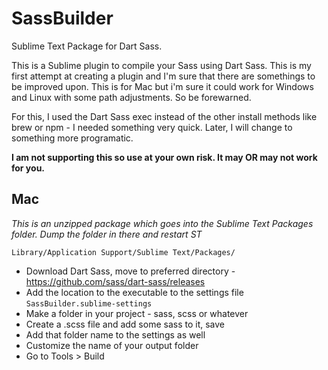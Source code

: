 # SassBuilder
Sublime Text Package for Dart Sass. 

This is a Sublime plugin to compile your Sass using Dart Sass. This is my first attempt at creating a plugin and I'm sure that there are somethings to be improved upon. This is for Mac but i'm sure it could work for Windows and Linux with some path adjustments. So be forewarned. 

For this, I used the Dart Sass exec instead of the other install methods like brew or npm - I needed something very quick. Later, I will change to something more programatic.

**I am not supporting this so use at your own risk. It may OR may not work for you.**

## Mac

*This is an unzipped package which goes into the Sublime Text Packages folder. Dump the folder in there and restart ST*

`Library/Application Support/Sublime Text/Packages/`

- Download Dart Sass, move to preferred directory - https://github.com/sass/dart-sass/releases
- Add the location to the executable to the settings file `SassBuilder.sublime-settings`
- Make a folder in your project - sass, scss or whatever
- Create a .scss file and add some sass to it, save
- Add that folder name to the settings as well
- Customize the name of your output folder
- Go to Tools > Build
